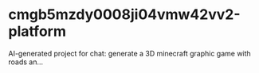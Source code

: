 # cmgb5mzdy0008ji04vmw42vv2-platform
AI-generated project for chat: generate a 3D minecraft graphic game with roads an...
